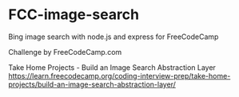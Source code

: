 # FCC-image-search

Bing image search with node.js and express for FreeCodeCamp

Challenge by FreeCodeCamp.com

Take Home Projects - Build an Image Search Abstraction Layer
https://learn.freecodecamp.org/coding-interview-prep/take-home-projects/build-an-image-search-abstraction-layer/
